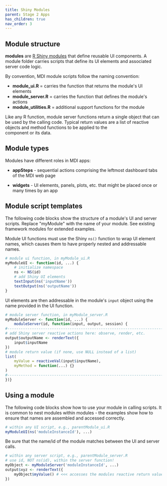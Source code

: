 ```yaml
---
title: Shiny Modules
parent: Stage 2 Apps
has_children: true
nav_order: 3
---
```


## Module structure

**modules** are 
[R Shiny modules](https://shiny.rstudio.com/articles/modules.html)
that define reusable UI components.
A module folder carries scripts that define its UI elements and 
associated server code logic.

By convention, MDI module scripts follow the naming convention:

- **module_ui.R** = carries the function that returns the module's UI elements
- **module_server.R** = carries the function that defines the module's actions
- **module_utilities.R** = additional support functions for the module

Like any R function, module server functions return a single
object that can be used by the calling code. Typical return values
are a list of reactive objects and method functions to be applied to the  
component or its data.

## Module types

Modules have different roles in MDI apps:

- **appSteps** - sequential actions comprising the leftmost dashboard 
tabs of the MDI web page

- **widgets** - UI elements, panels, plots, etc. that
might be placed once or many times by an app

## Module script templates

The following code blocks show the structure of a module's UI and server scripts. 
Replace "myModule" with the name of your module. 
See existing framework modules for extended examples.

Module UI functions must use the Shiny <code>ns()</code> function to wrap
UI element names, which causes them to have properly nested and addressable
names.

```r
# module ui function, in myModule_ui.R
myModuleUI <- function(id, ...) {
    # initialize namespace
    ns <- NS(id) 
    # add Shiny UI elements
    textInput(ns('inputName'))
    textOutput(ns('outputName'))
}
```

UI elements are then addressable in the module's 
<code>input</code> object using the name provided in the UI function.

```r
# module server function, in myModule_server.R
myModuleServer <- function(id, ...) {
    moduleServer(id, function(input, output, session) {
#----------------------------------------------------------------------
# add Shiny server reactive actions here: observe, render, etc.
output$outputName <- renderText({
    input$inputName
})
# module return value (if none, use NULL instead of a list)
list(
    myValue = reactiveVal(input$inputName),
    myMethod = function(...) {}
)
#----------------------------------------------------------------------
})}
```

## Using a module

The following code blocks show how to use your module in calling scripts. 
It is common to nest modules within modules - the examples show how to 
ensure that names are assembled and accessed correctly.

```r
# within any UI script, e.g., parentModule_ui.R
myModuleUI(ns('moduleInstanceId'), ...)
```

Be sure that the name/id of the module matches between the UI and server calls.

```r
# within any server script, e.g., parentModule_server.R
# use id, NOT ns(id), within the server function!
myObject <- myModuleServer('moduleInstanceId', ...)
output$xyz <- renderText({
    myObject$myValue() # <<< accesses the modules reactive return value
})
```
